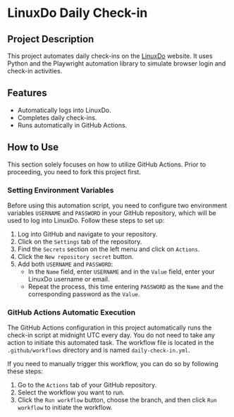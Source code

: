 # LinuxDo Daily Check-in

## Project Description
This project automates daily check-ins on the [LinuxDo](https://linux.do/) website. It uses Python and the Playwright automation library to simulate browser login and check-in activities.

## Features
- Automatically logs into LinuxDo.
- Completes daily check-ins.
- Runs automatically in GitHub Actions.

## How to Use
This section solely focuses on how to utilize GitHub Actions. Prior to proceeding, you need to fork this project first.

### Setting Environment Variables
Before using this automation script, you need to configure two environment variables `USERNAME` and `PASSWORD` in your GitHub repository, which will be used to log into LinuxDo. Follow these steps to set up:

1. Log into GitHub and navigate to your repository.
2. Click on the `Settings` tab of the repository.
3. Find the `Secrets` section on the left menu and click on `Actions`.
4. Click the `New repository secret` button.
5. Add both `USERNAME` and `PASSWORD`:
   - In the `Name` field, enter `USERNAME` and in the `Value` field, enter your LinuxDo username or email.
   - Repeat the process, this time entering `PASSWORD` as the `Name` and the corresponding password as the `Value`.

### GitHub Actions Automatic Execution
The GitHub Actions configuration in this project automatically runs the check-in script at midnight UTC every day. You do not need to take any action to initiate this automated task. The workflow file is located in the `.github/workflows` directory and is named `daily-check-in.yml`.

If you need to manually trigger this workflow, you can do so by following these steps:

1. Go to the `Actions` tab of your GitHub repository.
2. Select the workflow you want to run.
3. Click the `Run workflow` button, choose the branch, and then click `Run workflow` to initiate the workflow.
